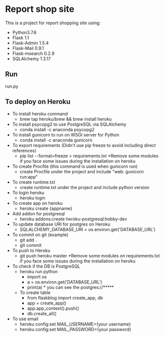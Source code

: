 # Report shop site

This is a project for report shopping site using:

- Python3.7.6
- Flask 1.1
- Flask-Admin 1.5.4
- Flask-Mail 0.9.1
- Flask-msearch 0.2.9
- SQLAlchemy 1.3.17


## Run
run.py

## To deploy on Heroku
- To install heroku command
    - brew tap heroku/brew && brew install heroku
- To install psycopg2 to use PostgreSQL via SQLAlchemy
    - conda install -c anaconda psycopg2
- To install gunicorn to run on WSGI server for Python
    - conda install -c anaconda gunicorn
- To export requirements (Didn't use pip freeze to avoid including direct references)
    - pip list --format=freeze > requirements.txt
    *Remove some modules if you face some issues during the installation on heroku
- To create Procfile (this command is used when gunicorn run)
    - create Procfile under the project and include "web: gunicorn run:app"
- To create runtime.txt
    - create runtime.txt under the project and include python version
- To login heroku
    - heroku login
- To create app on heroku
    - heroku create {appname}
- Add addon for postgresql
    - heroku addons:create heroku-postgresql:hobby-dev
- To update database URI for postgres on Heroku
    - SQLALCHEMY_DATABASE_URI = os.environ.get('DATABASE_URL')
- To commit on git (example)
    - git add .
    - git commit
- To push to Heroku
    - git push heroku master
    *Remove some modules on requirements.txt if you face some issues during the installation on heroku
- To check if the DB is PostgreSQL 
    - heroku run python
      - import os
      - a = os.environ.get('DATABASE_URL')
      - print(a)  * you can see the postgres://*****
    - To create table
      - from flaskblog import create_app, db
      - app = create_app()
      - app.app_context().push()
      - db.create_all()
- To use email 
    - heroku config:set MAIL_USERNAME={your username}
    - heroku config:set MAIL_PASSWORD={your password}